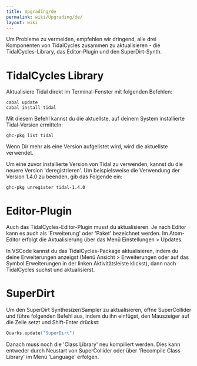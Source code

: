 ```yaml
---
title: Upgrading/de
permalink: wiki/Upgrading/de/
layout: wiki
---
```


<languages/>

Um Probleme zu vermeiden, empfehlen wir dringend, alle drei Komponenten
von TidalCycles zusammen zu aktualisieren - die TidalCycles-Library, das
Editor-Plugin und den SuperDirt-Synth.

# TidalCycles Library

Aktualisiere Tidal direkt im Terminal-Fenster mit folgenden Befehlen:

``` shell
cabal update
cabal install tidal
```

Mit diesem Befehl kannst du die aktuellste, auf deinem System
installierte Tidal-Version ermitteln:

    ghc-pkg list tidal

Wenn Dir mehr als eine Version aufgelistet wird, wird die aktuellste
verwendet.

Um eine zuvor installierte Version von Tidal zu verwenden, kannst du die
neuere Version 'deregistrieren'. Um beispielsweise die Verwendung der
Version 1.4.0 zu beenden, gib das Folgende ein:

    ghc-pkg unregister tidal-1.4.0

# Editor-Plugin

Auch das TidalCycles-Editor-Plugin musst du aktualisieren. Je nach
Editor kann es auch als 'Erweiterung' oder 'Paket' bezeichnet werden. Im
Atom-Editor erfolgt die Aktualisierung über das Menü Einstellungen &gt;
Updates.

In VSCode kannst du das TidalCycles-Package aktualisieren, indem du
deine Erweiterungen anzeigst (Menü Ansicht &gt; Erweiterungen oder auf
das Symbol Erweiterungen in der linken Aktivitätsleiste klickst), dann
nach TidalCycles suchst und aktualisierst.

# SuperDirt

Um den SuperDirt Synthesizer/Sampler zu aktualisieren, öffne
SuperCollider und führe folgenden Befehl aus, indem du ihn einfügst, den
Mauszeiger auf die Zeile setzt und Shift-Enter drückst:

``` c
Quarks.update("SuperDirt")
```

Danach muss noch die 'Class Library' neu kompiliert werden. Dies kann
entweder durch Neustart von SuperCollider oder über 'Recompile Class
Library' im Menü 'Language' erfolgen.
